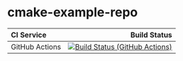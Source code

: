 # cmake-example-repo

| **CI Service** | Build Status |
|:---------------|-------------:|
| GitHub Actions | [![Build Status (GitHub Actions)](https://github.com/ilya-startcode/homework2/actions/workflows/ci-cmake_tests.yml/badge.svg)](https://github.com/ilya-startcode/homework2/workflows/ci-cmake_tests.yml) |
